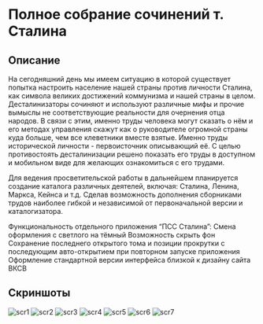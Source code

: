 Полное собрание сочинений т. Сталина
====================================

Описание
--------

На сегодняшний день мы имеем ситуацию в которой существует попытка настроить население нашей страны против личности Сталина, как символа великих достижений коммунизма и нашей страны в целом. 
Десталинизаторы сочиняют и используют различные мифы и прочие вымыслы не соответствующие реальности для очернения отца народов.
В связи с этим, именно труды человека могут сказать о нём и его методах управления скажут как о руководителе огромной страны куда больше, чем все клеветники вместе взятые. Именно труды исторической личности - первоисточник описывающий её.
С целью противостоять десталинизации решено показать его труды в доступном и мобильном виде для желающих ознакомиться с его трудами. 

Для ведения просветительской работы в дальнейшем планируется создание каталога различных деятелей, включая: Сталина, Ленина, Маркса, Кейнса и т.д.
Сделав возможность дополнения сборниками трудов наиболее гибкой и независимой от первоначальной версии и каталогизатора.

Функциональность отдельного приложения “ПСС Сталина”:
Смена оформления с светлого на тёмный
Возможность скрыть фон
Сохранение последнего открытого тома и позиции прокрутки с последующим авто-открытием при повторном запуске приложения
Оформление стандартной версии интерфейса близкой к дизайну сайта ВКСВ

Скриншоты
---------
![scr1](https://lh5.googleusercontent.com/-RbRJQpA_knw/T6KWG3Zby3I/AAAAAAAAEP0/4VGsKtA0vCo/s480/device-2012-05-03-202556.png "scr1")
![scr2](https://lh4.googleusercontent.com/-D-nHOmNpIm0/T6KWG7d-w0I/AAAAAAAAEPk/6KnsDoAIPwI/s480/device-2012-05-03-202609.png "scr2")
![scr3](https://lh4.googleusercontent.com/-XciAtWhHF20/T6KWHSNQEVI/AAAAAAAAEPw/akvDGvDoHNw/s480/device-2012-05-03-202644.png "scr3")
![scr4](https://lh3.googleusercontent.com/-I9HoE-dCTAY/T6KWHXyf7kI/AAAAAAAAEPo/gLp40_WYhXg/s480/device-2012-05-03-202709.png "scr4")
![scr5](https://lh3.googleusercontent.com/-CNAvx4Y_MG8/T6KWIArMTwI/AAAAAAAAEP4/v6fJvIThmjo/s480/device-2012-05-03-202723.png "scr5")
![scr6](https://lh6.googleusercontent.com/-2UzX7l1IF8Y/T6KWIG_rrrI/AAAAAAAAEQQ/nqzkqIP2pzA/s480/device-2012-05-03-202733.png "scr6")
![scr7](https://lh6.googleusercontent.com/-uUZawwBoPeM/T6KWIbJWTDI/AAAAAAAAEQA/8Av4z7Tc0MQ/s480/device-2012-05-03-202741.png "scr7")